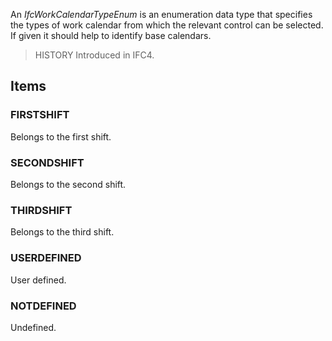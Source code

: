 An _IfcWorkCalendarTypeEnum_ is an enumeration data type that specifies the types of work calendar from which the relevant control can be selected. If given it should help to identify base calendars.

<!-- end of short definition -->


> HISTORY Introduced in IFC4.

## Items

### FIRSTSHIFT
Belongs to the first shift.

### SECONDSHIFT
Belongs to the second shift.

### THIRDSHIFT
Belongs to the third shift.

### USERDEFINED
User defined.

### NOTDEFINED
Undefined.
